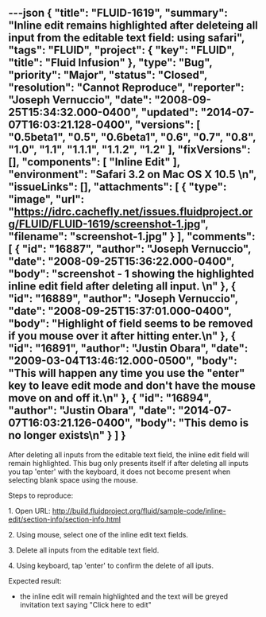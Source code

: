 ---json
{
  "title": "FLUID-1619",
  "summary": "Inline edit remains highlighted after deleteing all input from the editable text field: using safari",
  "tags": "FLUID",
  "project": {
    "key": "FLUID",
    "title": "Fluid Infusion"
  },
  "type": "Bug",
  "priority": "Major",
  "status": "Closed",
  "resolution": "Cannot Reproduce",
  "reporter": "Joseph Vernuccio",
  "date": "2008-09-25T15:34:32.000-0400",
  "updated": "2014-07-07T16:03:21.128-0400",
  "versions": [
    "0.5beta1",
    "0.5",
    "0.6beta1",
    "0.6",
    "0.7",
    "0.8",
    "1.0",
    "1.1",
    "1.1.1",
    "1.1.2",
    "1.2"
  ],
  "fixVersions": [],
  "components": [
    "Inline Edit"
  ],
  "environment": "Safari 3.2 on Mac OS X 10.5&#x20;\n",
  "issueLinks": [],
  "attachments": [
    {
      "type": "image",
      "url": "https://idrc.cachefly.net/issues.fluidproject.org/FLUID/FLUID-1619/screenshot-1.jpg",
      "filename": "screenshot-1.jpg"
    }
  ],
  "comments": [
    {
      "id": "16887",
      "author": "Joseph Vernuccio",
      "date": "2008-09-25T15:36:22.000-0400",
      "body": "screenshot - 1 showing the highlighted inline edit field after deleting all input.&#x20;\n"
    },
    {
      "id": "16889",
      "author": "Joseph Vernuccio",
      "date": "2008-09-25T15:37:01.000-0400",
      "body": "Highlight of field seems to be removed if you mouse over it after hitting enter.\n"
    },
    {
      "id": "16891",
      "author": "Justin Obara",
      "date": "2009-03-04T13:46:12.000-0500",
      "body": "This will happen any time you use the \"enter\" key to leave edit mode and don't have the mouse move on and off  it.\n"
    },
    {
      "id": "16894",
      "author": "Justin Obara",
      "date": "2014-07-07T16:03:21.126-0400",
      "body": "This demo is no longer exists\n"
    }
  ]
}
---
After deleting all inputs from the editable text field, the inline edit field will remain highlighted. This bug only presents itself  if after deleting all inputs you tap 'enter' with the keyboard, it does not become present when selecting blank space using the mouse.&#x20;

Steps to reproduce:

1\. Open URL: <http://build.fluidproject.org/fluid/sample-code/inline-edit/section-info/section-info.html>

2\. Using mouse, select one of the inline edit text fields.&#x20;

3\. Delete all inputs from the editable text field.&#x20;

4\. Using keyboard, tap 'enter' to confirm the delete of all iputs.&#x20;

Expected result:&#x20;

* the inline edit will remain highlighted and the text will be greyed invitation text saying "Click here to edit"

        